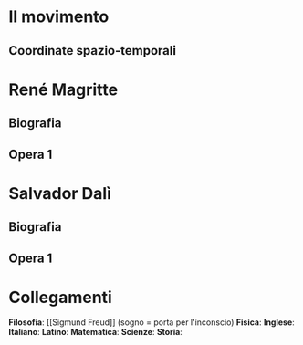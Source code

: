 # Il movimento
## Coordinate spazio-temporali
# René Magritte
## Biografia
## Opera 1
# Salvador Dalì
## Biografia
## Opera 1
# Collegamenti
**Filosofia**: [[Sigmund Freud]] (sogno = porta per l'inconscio)
**Fisica**:
**Inglese**:
**Italiano**:
**Latino**:
**Matematica**:
**Scienze**:
**Storia**:
